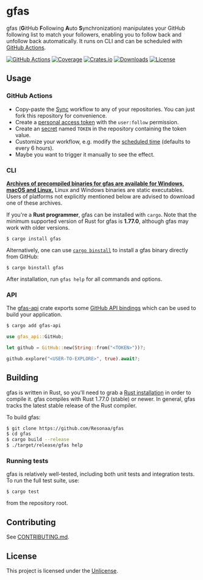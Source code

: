 # gfas

gfas (**G**itHub **F**ollowing **A**uto **S**ynchronization) manipulates your
GitHub following list to match your followers, enabling you to follow back
and unfollow back automatically. It runs on CLI and can be scheduled with
[GitHub Actions](https://docs.github.com/actions).

[![GitHub Actions](https://img.shields.io/github/actions/workflow/status/Resonaa/gfas/ci.yml?style=flat-square)](https://github.com/Resonaa/gfas/actions)
[![Coverage](https://img.shields.io/codecov/c/github/Resonaa/gfas?token=W3H6GBVQZW&style=flat-square)](https://app.codecov.io/github/Resonaa/gfas)
[![Crates.io](https://img.shields.io/crates/v/gfas-cli?style=flat-square)](https://crates.io/crates/gfas-cli)
[![Downloads](https://img.shields.io/crates/d/gfas-cli?style=flat-square)](https://crates.io/crates/gfas-cli)
[![License](https://img.shields.io/github/license/Resonaa/gfas?style=flat-square)](LICENSE)

## Usage

### GitHub Actions

- Copy-paste the
  [Sync](.github/workflows/sync.yml)
  workflow to any of your repositories. You can just fork this repository for convenience.
- Create a
  [personal access token](https://docs.github.com/authentication/keeping-your-account-and-data-secure/managing-your-personal-access-tokens)
  with the `user:follow` permission.
- Create an
  [secret](https://docs.github.com/actions/security-for-github-actions/security-guides/using-secrets-in-github-actions)
  named `TOKEN` in the repository containing the token value.
- Customize your workflow, e.g. modify the [scheduled time](https://docs.github.com/actions/writing-workflows/choosing-when-your-workflow-runs/events-that-trigger-workflows#schedule) (defaults to every 6 hours).
- Maybe you want to trigger it manually to see the effect.

### CLI

**[Archives of precompiled binaries for gfas are available for Windows,
macOS and Linux.](https://github.com/Resonaa/gfas/releases)** Linux and
Windows binaries are static executables. Users of platforms not explicitly
mentioned below are advised to download one of these archives.

If you're a **Rust programmer**, gfas can be installed with `cargo`.
Note that the minimum supported version of Rust for gfas is **1.77.0**,
although gfas may work with older versions.

```
$ cargo install gfas
```

Alternatively, one can use [`cargo
binstall`](https://github.com/cargo-bins/cargo-binstall) to install a gfas
binary directly from GitHub:

```
$ cargo binstall gfas
```

After installation, run `gfas help` for all commands and options.

### API

The
[gfas-api](https://crates.io/crates/gfas-api)
crate exports some
[GitHub API bindings](https://docs.rs/gfas-api)
which can be used to build your application.

```sh
$ cargo add gfas-api
```

```rust
use gfas_api::GitHub;

let github = GitHub::new(String::from("<TOKEN>"))?;

github.explore("<USER-TO-EXPLORE>", true).await?;
```

## Building

gfas is written in Rust, so you'll need to grab a
[Rust installation](https://www.rust-lang.org/) in order to compile it.
gfas compiles with Rust 1.77.0 (stable) or newer. In general, gfas tracks
the latest stable release of the Rust compiler.

To build gfas:

```sh
$ git clone https://github.com/Resonaa/gfas
$ cd gfas
$ cargo build --release
$ ./target/release/gfas help
```

### Running tests

gfas is relatively well-tested, including both unit tests and integration
tests. To run the full test suite, use:

```
$ cargo test
```

from the repository root.

## Contributing

See [CONTRIBUTING.md](CONTRIBUTING.md).

## License

This project is licensed under the [Unlicense](LICENSE).
